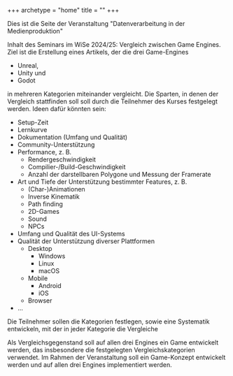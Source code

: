 +++
archetype = "home"
title = ""
+++

Dies ist die Seite der Veranstaltung "Datenverarbeitung in der Medienproduktion"


Inhalt des Seminars im WiSe 2024/25: Vergleich zwischen Game Engines. Ziel ist die Erstellung eines Artikels, der die drei Game-Engines

- Unreal,
- Unity und
- Godot

in mehreren Kategorien miteinander vergleicht. Die Sparten, in denen der Vergleich stattfinden soll soll durch die Teilnehmer des Kurses festgelegt werden. Ideen dafür könnten sein:

- Setup-Zeit
- Lernkurve
- Dokumentation (Umfang und Qualität)
- Community-Unterstützung
- Performance, z. B.
  - Rendergeschwindigkeit
  - Compilier-/Build-Geschwindigkeit
  - Anzahl der darstellbaren Polygone und Messung der Framerate
- Art und Tiefe der Unterstützung bestimmter Features, z. B.
  - (Char-)Animationen
  - Inverse Kinematik
  - Path finding
  - 2D-Games
  - Sound
  - NPCs
- Umfang und Qualität des UI-Systems
- Qualität der Unterstützung diverser Plattformen
  - Desktop
    - Windows
    - Linux
    - macOS
  - Mobile
    - Android
    - iOS
  - Browser
- ...

Die Teilnehmer sollen die Kategorien festlegen, sowie eine Systematik entwickeln, mit der in jeder Kategorie die Vergleiche 

Als Vergleichsgegenstand soll auf allen drei Engines ein Game entwickelt werden, das insbesondere die festgelegten Vergleichskategorien verwendet. Im Rahmen der Veranstaltung soll ein Game-Konzept entwickelt werden und auf allen drei Engines implementiert werden.

